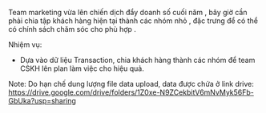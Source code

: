 Team marketing vừa lên chiến dịch đẩy doanh số cuối năm , bây giờ cần phải chia tập khách hàng hiện tại thành các nhóm nhỏ , đặc trưng để có thể có chính sách chăm sóc cho phù hợp .

Nhiệm vụ: 

- Dựa vào dữ liệu Transaction, chia khách hàng thành các nhóm để team CSKH lên plan làm việc cho hiệu quả.

Note: Do hạn chế dung lượng file data upload, data được chứa ở link drive: https://drive.google.com/drive/folders/1Z0xe-N9ZCekbitV6mNvMyk56Fb-GbUka?usp=sharing
